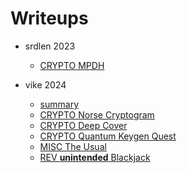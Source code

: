 # Writeups

-  srdlen 2023
   - [CRYPTO  MPDH](writeups/MPDH/MPDH.md)

-  vike 2024
     - [summary](writeups/vikeCTF/vikeCtf.md)
     - [CRYPTO  Norse Cryptogram](writeups/vikeCTF/norse_cryptogram.md)
     - [CRYPTO  Deep Cover](writeups/vikeCTF/Deep_Cover.md)  
     - [CRYPTO  Quantum Keygen Quest](writeups/vikeCTF/Quantum_keygen.md)
     - [MISC The Usual](writeups/vikeCTF/the_usual.md)
     - [REV **unintended** Blackjack](writeups/vikeCTF/blackjack.md)

  

